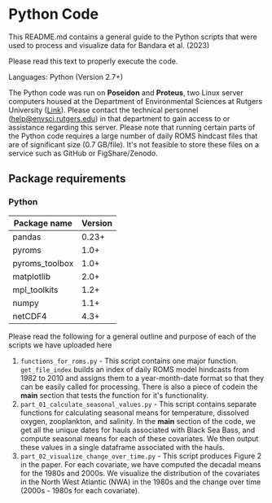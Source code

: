 # Python Code

This README.md contains a general guide to the Python scripts that were used to process and visualize data for Bandara et al. (2023)

Please read this text to properly execute the code.

Languages: Python (Version 2.7+)

The Python code was run on **Poseidon** and **Proteus**, two Linux server computers housed at the Department of Environmental Sciences at Rutgers University ([Link](https://envsci.rutgers.edu/)). Please contact the technical personnel ([help\@envsci.rutgers.edu](mailto:help@envsci.rutgers.edu)) in that department to gain access to or assistance regarding this server. Please note that running certain parts of the Python code requires a large number of daily ROMS hindcast files that are of significant size (0.7 GB/file). It's not feasible to store these files on a service such as GitHub or FigShare/Zenodo.

## Package requirements

### Python

|Package name   |Version   |
|---|---|
|pandas   |0.23+   |
|pyroms   |1.0+   |
|pyroms_toolbox   |1.0+   |
|matplotlib   |2.0+   |
|mpl_toolkits   |1.2+   |
|numpy   |1.1+   |
|netCDF4   |4.3+   |

Please read the following for a general outline and purpose of each of the scripts we have uploaded here

1. `functions_for_roms.py` - This script contains one major function. `get_file_index` builds an index of daily ROMS model hindcasts from 1982 to 2010 and assigns them to a year-month-date format so that they can be easily called for processing. There is also a piece of codein the __main__ section that tests the function for it's functionality.
2. `part_01_calculate_seasonal_values.py` - This script contains separate functions for calculating seasonal means for temperature, dissolved oxygen, zooplankton, and salinity. In the __main__ section of the code, we get all the unique dates for hauls associated with Black Sea Bass, and compute seasonal means for each of these covariates. We then output these values in a single dataframe associated with the hauls.
3. `part_02_visualize_change_over_time.py` - This script produces Figure 2 in the paper. For each covariate, we have computed the decadal means for the 1980s and 2000s. We visualize the distribution of the covariates in the North West Atlantic (NWA) in the 1980s and the change over time (2000s - 1980s for each covariate).

